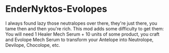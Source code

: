 # EnderNyktos-Evolopes
I always found lazy those neutralopes over there, they're just there, you tame then and then you're rich. This mod adds some difficulty to get them: You will need 1 Healer Mech Serum + 10 units of some product, you craft and Evolope Mech Serum to transform your Antelope into Neutrolope, Devilope, Chocolope, etc. 
